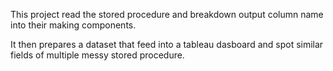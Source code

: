 This project read the stored procedure and breakdown output column name into their making components.

It then prepares a dataset that feed into a tableau dasboard and spot similar fields of multiple messy stored procedure. 
